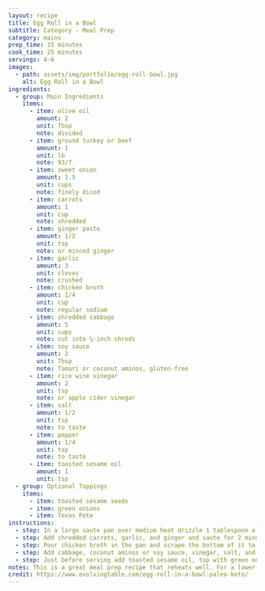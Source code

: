 ```yaml
---
layout: recipe
title: Egg Roll in a Bowl
subtitle: Category - Meal Prep
category: mains
prep_time: 15 minutes
cook_time: 25 minutes
servings: 4-6
images:
  - path: assets/img/portfolio/egg-roll-bowl.jpg
    alt: Egg Roll in a Bowl
ingredients:
  - group: Main Ingredients
    items:
      - item: olive oil
        amount: 2
        unit: Tbsp
        note: divided
      - item: ground turkey or beef
        amount: 1
        unit: lb
        note: 93/7
      - item: sweet onion
        amount: 1.5
        unit: cups
        note: finely diced
      - item: carrots
        amount: 1
        unit: cup
        note: shredded
      - item: ginger paste
        amount: 1/2
        unit: tsp
        note: or minced ginger
      - item: garlic
        amount: 3
        unit: cloves
        note: crushed
      - item: chicken broth
        amount: 1/4
        unit: cup
        note: regular sodium
      - item: shredded cabbage
        amount: 5
        unit: cups
        note: cut into ¼-inch shreds
      - item: soy sauce
        amount: 2
        unit: Tbsp
        note: Tamari or coconut aminos, gluten-free
      - item: rice wine vinegar
        amount: 2
        unit: tsp
        note: or apple cider vinegar
      - item: salt
        amount: 1/2
        unit: tsp
        note: to taste
      - item: pepper
        amount: 1/4
        unit: tsp
        note: to taste
      - item: toasted sesame oil
        amount: 1
        unit: tsp
  - group: Optional Toppings
    items:
      - item: toasted sesame seeds
      - item: green onions
      - item: Texas Pete
instructions:
  - step: In a large saute pan over medium heat drizzle 1 tablespoon olive oil and add ground turkey. Cook for 5-6 minutes, or until turkey is almost cooked through. Push turkey to the side of the pan and add onion and other tablespoon of oil. Saute for 3-4 minutes.
  - step: Add shredded carrots, garlic, and ginger and saute for 2 minutes. Stir the vegetables and turkey together.
  - step: Pour chicken broth in the pan and scrape the bottom of it to deglaze it.
  - step: Add cabbage, coconut aminos or soy sauce, vinegar, salt, and pepper. Stir well and cover with a lid. Reduce heat to medium-low and cook for 12-15 minutes, or until cabbage is to your desired tenderness.
  - step: Just before serving add toasted sesame oil, top with green onions and toasted sesame seeds, and texas pete, if desired.
notes: This is a great meal prep recipe that reheats well. For a lower-carb version, you can use coconut aminos instead of soy sauce.
credit: https://www.evolvingtable.com/egg-roll-in-a-bowl-paleo-keto/
---
```

